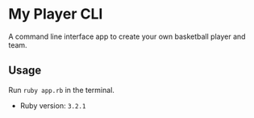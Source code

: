 # My Player CLI 

A command line interface app to create your own basketball player and team.


## Usage
Run `ruby app.rb` in the terminal.
- Ruby version: `3.2.1`
